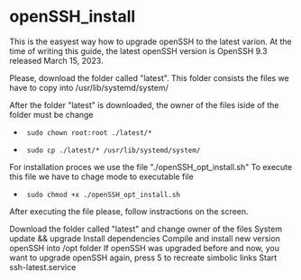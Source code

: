 # openSSH_install

This is the easyest way how to upgrade openSSH to the latest varion.
At the time of writing this guide, the latest openSSH version is OpenSSH 9.3 released March 15, 2023.

Please, download the folder called "latest". 
This folder consists the files we have to copy into /usr/lib/systemd/system/

After the folder "latest" is downloaded, the owner of the files iside of the folder must be change
+      sudo chown root:root ./latest/*
+      sudo cp ./latest/* /usr/lib/systemd/system/

For installation proces we use the file "./openSSH_opt_install.sh"
To execute this file we have to chage mode to executable file
+      sudo chmod +x ./openSSH_opt_install.sh

After executing the file please, follow instractions on the screen.

 Download the folder called "latest" and change owner of the files
 System update && upgrade
 Install dependencies
 Compile and install new version openSSH into /opt folder
 If openSSH was upgraded before and now, you want to upgrade openSSH
 again, press 5 to recreate simbolic links
 Start ssh-latest.service
